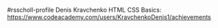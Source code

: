#rsscholl-profile
Denis Kravchenko
HTML CSS Basics: 
https://www.codeacademy.com/users/KravchenkoDenis1/achievements

